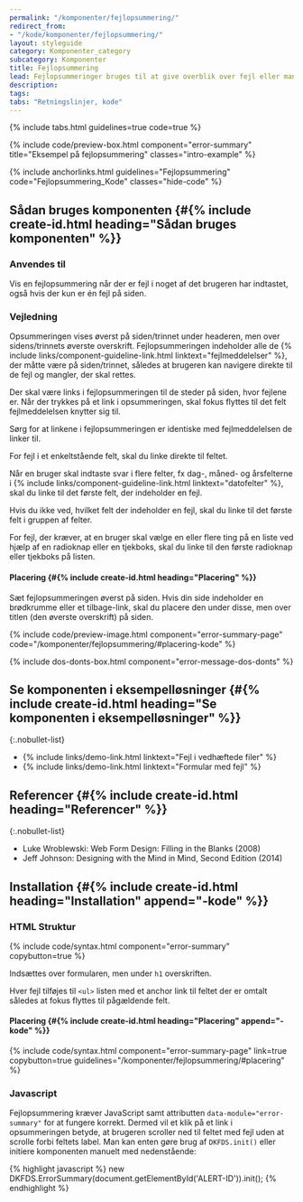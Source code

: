 ```yaml
---
permalink: "/komponenter/fejlopsummering/"
redirect_from:
- "/kode/komponenter/fejlopsummering/"
layout: styleguide
category: Komponenter_category
subcategory: Komponenter
title: Fejlopsummering
lead: Fejlopsummeringer bruges til at give overblik over fejl eller mangler, der skal rettes på en side eller et trin, før brugeren kan komme videre.
description: 
tags: 
tabs: "Retningslinjer, kode"
---
```


{% include tabs.html guidelines=true code=true %}

{% include code/preview-box.html component="error-summary" title="Eksempel på fejlopsummering" classes="intro-example" %}

{% include anchorlinks.html guidelines="Fejlopsummering" code="Fejlopsummering_Kode" classes="hide-code" %}

<!--split-->

## Sådan bruges komponenten {#{% include create-id.html heading="Sådan bruges komponenten" %}}

### Anvendes til

Vis en fejlopsummering når der er fejl i noget af det brugeren har indtastet, også hvis der kun er én fejl på siden.

### Vejledning

Opsummeringen vises øverst på siden/trinnet under headeren, men over sidens/trinnets øverste overskrift. Fejlopsummeringen indeholder alle de {% include links/component-guideline-link.html linktext="fejlmeddelelser" %}, der måtte være på siden/trinnet, således at brugeren kan navigere direkte til de fejl og mangler, der skal rettes.

Der skal være links i fejlopsummeringen til de steder på siden, hvor fejlene er. Når der trykkes på et link i opsummeringen, skal fokus flyttes til det felt fejlmeddelelsen knytter sig til.

Sørg for at linkene i fejlopsummeringen er identiske med fejlmeddelelsen de linker til.

For fejl i et enkeltstående felt, skal du linke direkte til feltet.

Når en bruger skal indtaste svar i flere felter, fx dag-, måned- og årsfelterne i {% include links/component-guideline-link.html linktext="datofelter" %}, skal du linke til det første felt, der indeholder en fejl.

Hvis du ikke ved, hvilket felt der indeholder en fejl, skal du linke til det første felt i gruppen af felter.

For fejl, der kræver, at en bruger skal vælge en eller flere ting på en liste ved hjælp af en radioknap eller en tjekboks, skal du linke til den første radioknap eller tjekboks på listen.

#### Placering {#{% include create-id.html heading="Placering" %}}

Sæt fejlopsummeringen øverst på siden. Hvis din side indeholder en brødkrumme eller et tilbage-link, skal du placere den under disse, men over titlen (den øverste overskrift) på siden.

{% include code/preview-image.html component="error-summary-page" code="/komponenter/fejlopsummering/#placering-kode" %}

{% include dos-donts-box.html component="error-message-dos-donts" %}

## Se komponenten i eksempelløsninger {#{% include create-id.html heading="Se komponenten i eksempelløsninger" %}}

{:.nobullet-list}
- {% include links/demo-link.html linktext="Fejl i vedhæftede filer" %}
- {% include links/demo-link.html linktext="Formular med fejl" %}

## Referencer {#{% include create-id.html heading="Referencer" %}}

{:.nobullet-list}
- Luke Wroblewski: Web Form Design: Filling in the Blanks (2008)
- Jeff Johnson: Designing with the Mind in Mind, Second Edition (2014)

<!--split-->

## Installation {#{% include create-id.html heading="Installation" append="-kode" %}}

### HTML Struktur

{% include code/syntax.html component="error-summary" copybutton=true %}

Indsættes over formularen, men under `h1` overskriften.

Hver fejl tilføjes til `<ul>` listen med et anchor link til feltet der er omtalt således at fokus flyttes til pågældende felt.

#### Placering {#{% include create-id.html heading="Placering" append="-kode" %}}

{% include code/syntax.html component="error-summary-page" link=true copybutton=true guidelines="/komponenter/fejlopsummering/#placering" %}

### Javascript

Fejlopsummering kræver JavaScript samt attributten `data-module="error-summary"` for at fungere korrekt. Dermed vil et klik på et link i opsummeringen betyde, at brugeren scroller ned til feltet med fejl uden at scrolle forbi feltets label. Man kan enten gøre brug af `DKFDS.init()` eller initiere komponenten manuelt med nedenstående:

{% highlight javascript %}
new DKFDS.ErrorSummary(document.getElementById('ALERT-ID')).init();
{% endhighlight %}